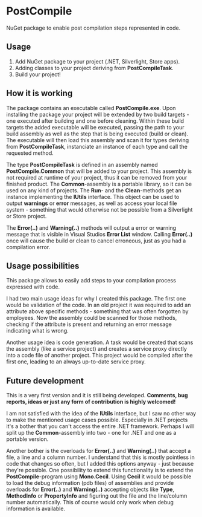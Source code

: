 PostCompile
===========

NuGet package to enable post compilation steps represented in code.


Usage
-----

1. Add NuGet package to your project (.NET, Silverlight, Store apps).
2. Adding classes to your project deriving from __PostCompileTask__.
3. Build your project!


How it is working
-----------------

The package contains an executable called **PostCompile.exe**. Upon installing the package your project will be extended by two build targets - one executed after building and one before cleaning. Within these build targets the added executable will be executed, passing the path to your build assembly as well as the step that is being executed (build or clean). The executable will then load this assembly and scan it for types deriving from __PostCompileTask__, instanciate an instance of each type and call the requested method.

The type __PostCompileTask__ is defined in an assembly named __PostCompile.Common__ that will be added to your project. This assembly is not required at runtime of your project, thus it can be removed from your finished product. The **Common**-assembly is a portable library, so it can be used on any kind of projects. The **Run**- and the **Clean**-methods get an instance implementing the __IUtils__ interface. This object can be used to output **warnings** or **error** messages, as well as access your local file system - something that would otherwise not be possible from a Silverlight or Store project.

The __Error(..)__ and __Warning(..)__ methods will output a error or warning message that is visible in Visual Studios **Error List** window. Calling __Error(..)__ once will cause the build or clean to cancel erroneous, just as you had a compilation error.


Usage possibilities
-------------------

This package allows to easily add steps to your compilation process expressed with code.

I had two main usage ideas for why I created this package. The first one would be validation of the code. In an old project it was required to add an attribute above specific methods - something that was often forgotten by employees. Now the assembly could be scanned for those methods, checking if the attribute is present and returning an error message indicating what is wrong.

Another usage idea is code generation. A task would be created that scans the assembly (like a service project) and creates a service proxy directly into a code file of another project. This project would be compiled after the first one, leading to an always up-to-date service proxy.


Future development
------------------

This is a very first version and it is still being developed. __Comments, bug reports, ideas or just any form of contribution is highly welcomed!__

I am not satisfied with the idea of the __IUtils__ interface, but I saw no other way to make the mentioned usage cases possible. Especially in .NET projects it's a bother that you can't access the entire .NET framework. Perhaps I will split up the **Common**-assembly into two - one for .NET and one as a portable version.

Another bother is the overloads for __Error(..)__ and __Warning(..)__ that accept a file, a line and a column number. I understand that this is mostly pointless in code that changes so often, but I added this options anyway - just because they're possible. One possibility to extend this functionality is to extend the **PostCompile**-program using **Mono.Cecil**. Using **Cecil** it would be possible to load the debug information (pdb files) of assemblies and provide overloads for __Error(..)__ and __Warning(..)__ accepting objects like __Type__, __MethodInfo__ or __PropertyInfo__ and figuring out the file and the line/column number automatically. This of course would only work when debug information is available.
